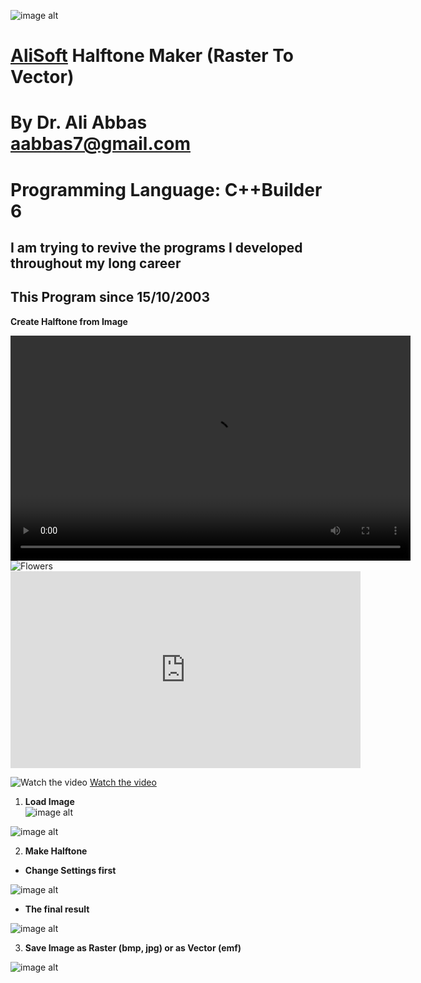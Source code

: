 ![image alt](https://github.com/aabbas77-web/AliSoft/blob/main/AliSoft128Transparent.png)
# [AliSoft](https://hodhods.com) Halftone Maker (Raster To Vector)
# By Dr. Ali Abbas aabbas7@gmail.com
# Programming Language: C++Builder 6
## I am trying to revive the programs I developed throughout my long career
## This Program since 15/10/2003

**Create Halftone from Image**

<video width="640" height="360" controls>
  <source src="path/to/video.mp4" type="video/mp4">
  Your browser does not support the video tag.
</video>


<picture>
  <source media="(min-width:650px)" srcset="[img_pink_flowers.jpg](https://github.com/aabbas77-web/Halftone-Maker/releases/download/FirstRelease/HalftoneVideo.png)">
  <source media="(min-width:465px)" srcset="[img_white_flower.jpg](https://github.com/aabbas77-web/Halftone-Maker/releases/download/FirstRelease/HalftoneVideo.png)">
  <img src="img_orange_flowers.jpg" alt="Flowers" style="width:auto;">
</picture>



<iframe width="560" height="315" 
src="https://www.youtube.com/embed/ecGTu8sCbYQ" 
title="YouTube video player" frameborder="0" 
allow="accelerometer; autoplay; clipboard-write; encrypted-media; gyroscope; picture-in-picture" allowfullscreen>
</iframe>



![[Watch the video](https://youtu.be/ecGTu8sCbYQ)](https://github.com/aabbas77-web/Halftone-Maker/releases/download/FirstRelease/HalftoneVideo.png)
[Watch the video](https://youtu.be/ecGTu8sCbYQ)<br/>

1. **Load Image**<br/>
![image alt](https://github.com/aabbas77-web/Halftone-Maker/releases/download/FirstRelease/GIRL01.BMP)<br/>

![image alt](https://github.com/aabbas77-web/Halftone-Maker/releases/download/FirstRelease/LoadImage.png)<br/>

2. **Make Halftone**<br/>
-  **Change Settings first**<br/>

![image alt](https://github.com/aabbas77-web/Halftone-Maker/releases/download/FirstRelease/Settings.png)<br/>

-  **The final result**<br/>

![image alt](https://github.com/aabbas77-web/Halftone-Maker/releases/download/FirstRelease/MakeHalftone.png)<br/>

3. **Save Image as Raster (bmp, jpg) or as Vector (emf)**<br/>

![image alt](https://github.com/aabbas77-web/Halftone-Maker/releases/download/FirstRelease/GIRL01.JPG)<br/>

